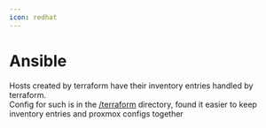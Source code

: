 ```yaml
---
icon: redhat
---
```


# Ansible

Hosts created by terraform have their inventory entries handled by terraform.\
Config for such is in the [/terraform](https://github.com/rachelf42/homelab/tree/main/terraform) directory, found it easier to keep inventory entries and proxmox configs together
